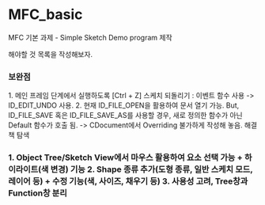 # MFC_basic
MFC 기본 과제 - Simple Sketch Demo program 제작

해야할 것 목록을 작성해보자.

<h3> 보완점 </h3>
1.  메인 프레임 단계에서 실행하도록
    [Ctrl + Z] 스케치 되돌리기 : 이벤트 함수 사용 -> ID_EDIT_UNDO 사용.
2.  현재 ID_FILE_OPEN을 활용하여 문서 열기 가능.
    But, ID_FILE_SAVE 혹은 ID_FILE_SAVE_AS를 사용할 경우, 새로 정의한 함수가 아닌 Default 함수가 호출 됨.
    -> CDocument에서 Overriding 불가하게 작성해 놓음. 해결책 탐색

<h3 발전방향>
1.  Object Tree/Sketch View에서 마우스 활용하여 요소 선택 가능 + 하이라이트(색 변경) 기능
2.  Shape 종류 추가(도형 종류, 일반 스케치 모드, 레이어 등) + 수정 기능(색, 사이즈, 채우기 등)
3.  사용성 고려, Tree창과 Function창 분리
